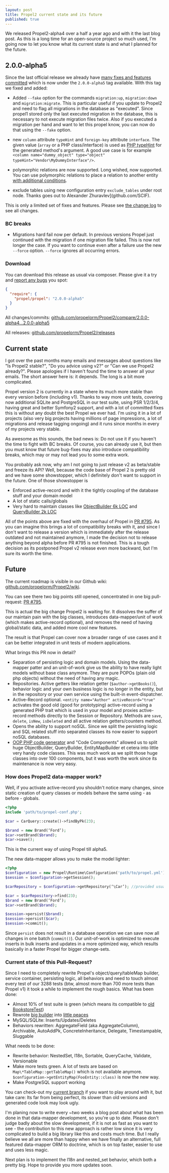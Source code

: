 ```yaml
---
layout: post
title: Propel2 current state and its future
published: true
---
```


We released Propel2-alpha4 over a half a year ago and with it the last blog post.
As this is a long time for an open-source project so much used, I'm going now to let you know what its current state is
and what I planned for the future.

<!-- more -->

## 2.0.0-alpha5

Since the last official release we already have [many fixes and features committed](https://github.com/propelorm/Propel2/compare/2.0.0-alpha4...master)
which is now under the `2.0.0-alpha5` tag available. With this tag we fixed and added:

* Added `--fake` option for the commands `migration:up`, `migration:down` and `migration:migrate`. This is particular useful if you update
to Propel2 and need to flag all migrations in the database as "executed". Since propel1 stored only the last executed migration in the database,
this is necessary to not execute migration files twice. Also if you executed a migration per hand and want to let this propel know, you can now do
that using the `--fake` option.
 
* new `column` attribute `typeHint` and `foreign-key` attribute `interface`. The given value (`array` or a PHP class/interface) is used as
[PHP typeHint](http://php.net/manual/en/language.oop5.typehinting.php) for the generated method's argument.
A good use case is for example `<column name="dummy_object" type="object" typeHint="Vendor\MyDummyInterface"/>`. 

* polymorphic relations are now supported. Long wished, now supported. You can use polymorphic relations to place a relation
to another entity [with additional conditions](https://github.com/propelorm/Propel2/blob/f20146a696ba5f9684fbc27d642e431286415b15/tests/Fixtures/bookstore/schema.xml#L392-L395).

* exclude tables using new configuration entry `exclude_tables` under root node. Thanks goes out to Alexander Zhuravlev](github.com/SCIF).

This is only a limited set of fixes and features. Please see [the change log](https://github.com/propelorm/Propel2/compare/2.0.0-alpha4...2.0.0-alpha5) to see all changes.

### BC breaks

* Migrations hard fail now per default. In previous versions Propel just continued with the migration if one migration file failed.
This is now not longer the case. If you want to continue even after a failure use the new `--force` option. `--force` ignores all occurring errors.

### Download

You can download this release as usual via composer. Please give it a try and [report any bugs](https://github.com/propelorm/Propel2/issues/new)
you spot:

```json
{
  "require": {
    "propel/propel": "2.0.0-alpha5"
  }
}
```

All changes/commits: [github.com/propelorm/Propel2/compare/2.0.0-alpha4...2.0.0-alpha5](https://github.com/propelorm/Propel2/compare/2.0.0-alpha4...2.0.0-alpha5)

All releases: [github.com/propelorm/Propel2/releases](https://github.com/propelorm/Propel2/releases)


## Current state

I got over the past months many emails and messages about questions like "Is Propel2 stable?", "Do you advice using v2?" or "Can we use Propel2 already?".
Please apologies if I haven't found the time to answer all your emails. The short answer here is: it depends. The long is a bit more complicated.

Propel version 2 is currently in a state where its much more stable than every version before (including v1). Thanks to way more unit tests, covering now additional
SQLite and PostgreSQL in our test suite, using PSR 1/2/3/4, having great and better Symfony2 support, and with a lot of committed fixes this is without any doubt
the best Propel we ever had. I'm using it in a lot of projects (also very big projects having millions of page impressions, a lot of migrations and release tagging ongoing)
and it runs since months in every of my projects very stable. 

As awesome as this sounds, the bad news is: Do not use it if you haven't the time to fight with BC breaks. Of course, you can already use it, but then you must know
that future bug-fixes may also introduce compatibility breaks, which may or may not lead you to some extra work.

You probably ask now, why am I not going to just release v2 as beta/stable and freeze its API? Well, because the code base of Propel 2 is pretty old and we have some showstopper, which
I definitely don't want to support in the future. One of those showstopper is 

* Enforced active-record and with it the tightly coupling of the database stuff and your domain model
* A lot of static calls/globals
* Very hard to maintain classes like [ObjectBuilder 6k LOC](https://github.com/propelorm/Propel2/blob/master/src/Propel/Generator/Builder/Om/ObjectBuilder.php)
and [QueryBuilder 2k LOC](https://github.com/propelorm/Propel2/blob/master/src/Propel/Generator/Builder/Om/QueryBuilder.php)

All of the points above are fixed with the overhaul of Propel in [PR #795](https://github.com/propelorm/Propel2/pull/795).
As you can imagine this brings a lot of compatibility breaks with it, and since I don't want to release a version which is immediately after the release outdated and not maintained anymore,
I made the decision not to release anything beyond alpha before PR #795 is not finished. This is a tough decision as its postponed Propel v2 release even more backward, but I'm sure
its worth the time.

## Future

The current roadmap is visible in our Github wiki: [github.com/propelorm/Propel2/wiki](https://github.com/propelorm/Propel2/wik).

You can see there two big points still opened, concentrated in one big pull-request: [PR #795](https://github.com/propelorm/Propel2/pull/795).

This is actual the big change Propel2 is waiting for. It dissolves the suffer of our maintain pain with the big classes,
introduces data-mapper/unit of work (which makes active-record optional), and removes the need of having global/static data,
and added more cool new features.

The result is that Propel can cover now a broader range of use cases and it can be better integrated in unit tests of modern applications.

What brings this PR now in detail?

* Separation of persisting logic and domain models. Using the data-mapper patter and an unit-of-work give us the ability to have really
 light models without base class anymore. They are pure POPOs (plain old php objects) without the need of having any magic.
* Repositories. Active getters like relation getter (`$author->getBooks()`), behavior logic and your own business logic is no longer in the entity, but in the repository or
your own service using the built-in event-dispatcher.
* Active-Record optional. `<entity name="Author" activeRecord="true"` activates the good old (good for prototyping) active-record using a generated PHP trait which is used in your model
and proxies active-record methods directly to the Session or Repository. Methods are `save`, `delete`, `isNew`, `isDeleted` and all active relation getters/counters method.
* Opens the ability to support noSQL. Since we split the persisting logic and SQL related stuff into separated classes its now easier to support noSQL databases.
* [OOP PHP code generator](https://github.com/gossi/php-code-generator) and "Code Components" allowed us to split huge ObjectBuilder, QueryBuilder, EntityMapBuilder
et cetera into little very handy code classes. This was much work as we split those huge classes into over 100 components, but it was worth the work since its maintenance
is now very easy.

### How does Propel2 data-mapper work?

Well, if you activate active-record you shouldn't notice many changes, since static creation of query classes or models behave the same using - as before - globals.

```php
<?php
include 'path/to/propel-conf.php';

$car = CarQuery::create()->findByPk(23);

$brand = new Brand(‘Ford’);
$car->setBrand($brand);
$car->save();
```

This is the current way of using Propel till alpha5.

The new data-mapper allows you to make the model lighter: 

```php
<?php
$configuration = new Propel\Runtime\Configuration('path/to/propel.yml');
$session = $configuration->getSession();

$carRepository = $configuration->getRepository(‘\Car’); //provided usually per services/DI.   

$car = $carRepository->find(23);
$brand = new Brand(‘Ford’);
$car->setBrand($brand);

$session->persist($brand);
$session->persist($car);
$session->commit();
```

Since `persist` does not result in a database operation we can save now all changes in one batch (`commit()`). Our unit-of-work is
optimized to execute inserts in bulk inserts and updates in a more optimized way, which results basically in a
faster Propel for bigger change-sets.

### Current state of this Pull-Request?

Since I need to completely rewrite Propel's object/query/tableMap builder, service container, persisting logic, all behaviors and
need to touch almost every test of our 3288 tests (btw, almost more than 700 more tests than Propel v1) it took a while
to implement the rough basics. What has been done:

* Almost 10% of test suite is green (which means its compatible to [old BookstoreTest](https://github.com/marcj/Propel2/blob/data-mapper/tests/Propel/Tests/BookstoreTest.php))
* Rewrote [big builder](https://github.com/marcj/Propel2/blob/data-mapper/src/Propel/Generator/Builder/Om/ObjectBuilder.php) into [little peaces](https://github.com/marcj/Propel2/tree/data-mapper/src/Propel/Generator/Builder/Om/Component)
* MySQL/SQLite: Inserts/Updates/Deletes
* Behaviors rewritten: AggregateField (aka AggregateColumn), Archivable, AutoAddPk, ConcreteInheritance, Delegate, Timestampable, Sluggable

What needs to be done:

* Rewrite behavior: NestedSet, l18n, Sortable, QueryCache, Validate, Versionable
* Make more tests green. A lot of tests are based on `Map\*TableMap::getTableMap()` which is not available anymore. `$configuration->getEntityMap(FooEntity::class)` is now the new way.
* Make PostgreSQL support working

You can check-out my [current branch](https://github.com/marcj/Propel2) if you want to play around with it, but take care: Its far from being perfect, its slower than old versions and generated code look may look ugly.

I'm planing now to write every ~two weeks a blog post about what has been done in that data-mapper development, so you're up to date.
Please don't judge badly about the slow development,
if it is not as fast as you want to see - the contribution to this new approach is rather low since it is very complicated to build a big
library like this and costs much time. But I really believe we all are more than happy when we have finally an alternative, full featured data-mapper ORM to doctrine, which
is on top faster, easier to use and uses less magic.

Next plan is to implement the l18n and nested_set behavior, which both a pretty big. Hope to provide you more updates soon. 
